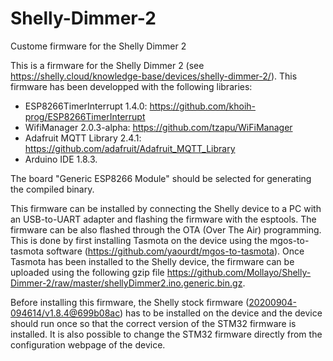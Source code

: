 # Shelly-Dimmer-2
Custome firmware for the Shelly Dimmer 2

This is a firmware for the Shelly Dimmer 2 (see https://shelly.cloud/knowledge-base/devices/shelly-dimmer-2/). This firmware has been developped with the following libraries:
- ESP8266TimerInterrupt 1.4.0: https://github.com/khoih-prog/ESP8266TimerInterrupt
- WifiManager 2.0.3-alpha: https://github.com/tzapu/WiFiManager
- Adafruit MQTT Library 2.4.1: https://github.com/adafruit/Adafruit_MQTT_Library
- Arduino IDE 1.8.3.

The board "Generic ESP8266 Module" should be selected for generating the compiled binary.

This firmware can be installed by connecting the Shelly device to a PC with an USB-to-UART adapter and flashing the firmware with the esptools. The firmware can be also flashed through the OTA (Over The Air) programming. This is done by first installing Tasmota on the device using the mgos-to-tasmota software (https://github.com/yaourdt/mgos-to-tasmota). Once Tasmota has been installed to the Shelly device, the firmware can be uploaded using the following gzip file https://github.com/Mollayo/Shelly-Dimmer-2/raw/master/shellyDimmer2.ino.generic.bin.gz.

Before installing this firmware, the Shelly stock firmware (<a href="https://github.com/Mollayo/Shelly-Dimmer-2-Reverse-Engineering/blob/master/shelly%20stock%20firmware/shelly_dimmer_2%2020200904-094614%20v1.8.4%40699b08ac.bin">20200904-094614/v1.8.4@699b08ac</a>) has to be installed on the device and the device should run once so that the correct version of the STM32 firmware is installed. It is also possible to change the STM32 firmware directly from the configuration webpage of the device.

